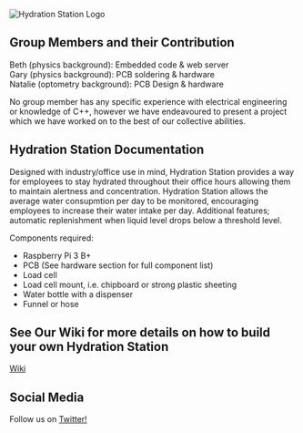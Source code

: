 ![Hydration Station Logo](https://github.com/Beth1094/Hydration_Station/blob/master/HSCoverPhoto.png "Hydration Station Logo")

## Group Members and their Contribution
Beth (physics background): Embedded code & web server <br />
Gary (physics background): PCB soldering & hardware <br />
Natalie (optometry background): PCB Design & hardware

No group member has any specific experience with electrical engineering or knowledge of C++, however we have endeavoured to present a project which we have worked on to the best of our collective abilities.

## Hydration Station Documentation
Designed with industry/office use in mind, Hydration Station provides a way for employees to stay hydrated throughout their office hours allowing them to maintain alertness and concentration. Hydration Station allows the average water consupmtion per day to be monitored, encouraging employees to increase their water intake per day. Additional features; automatic replenishment when liquid level drops below a threshold level. 


Components required:
* Raspberry Pi 3 B+
* PCB (See hardware section for full component list)
* Load cell
* Load cell mount, i.e. chipboard or strong plastic sheeting
* Water bottle with a dispenser
* Funnel or hose


## See Our Wiki for more details on how to build your own Hydration Station 
[Wiki](https://github.com/Beth1094/Hydration_Station/wiki)

## Social Media

Follow us on [Twitter!](https://twitter.com/hydrationSTN)
